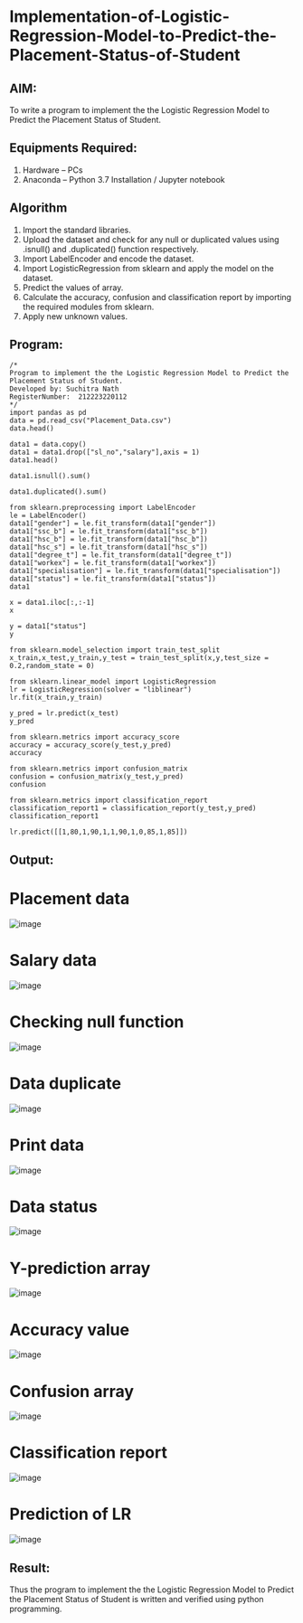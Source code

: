 # Implementation-of-Logistic-Regression-Model-to-Predict-the-Placement-Status-of-Student

## AIM:
To write a program to implement the the Logistic Regression Model to Predict the Placement Status of Student.

## Equipments Required:
1. Hardware – PCs
2. Anaconda – Python 3.7 Installation / Jupyter notebook

## Algorithm
1. Import the standard libraries.
2. Upload the dataset and check for any null or duplicated values using .isnull() and .duplicated() function respectively.
3. Import LabelEncoder and encode the dataset.
4. Import LogisticRegression from sklearn and apply the model on the dataset.
5. Predict the values of array.
6. Calculate the accuracy, confusion and classification report by importing the required modules from sklearn.
7. Apply new unknown values.

## Program:
```
/*
Program to implement the the Logistic Regression Model to Predict the Placement Status of Student.
Developed by: Suchitra Nath
RegisterNumber:  212223220112
*/
import pandas as pd
data = pd.read_csv("Placement_Data.csv")
data.head()

data1 = data.copy()
data1 = data1.drop(["sl_no","salary"],axis = 1)
data1.head()

data1.isnull().sum()

data1.duplicated().sum()

from sklearn.preprocessing import LabelEncoder
le = LabelEncoder()
data1["gender"] = le.fit_transform(data1["gender"])
data1["ssc_b"] = le.fit_transform(data1["ssc_b"])
data1["hsc_b"] = le.fit_transform(data1["hsc_b"])
data1["hsc_s"] = le.fit_transform(data1["hsc_s"])
data1["degree_t"] = le.fit_transform(data1["degree_t"])
data1["workex"] = le.fit_transform(data1["workex"])
data1["specialisation"] = le.fit_transform(data1["specialisation"])
data1["status"] = le.fit_transform(data1["status"])
data1

x = data1.iloc[:,:-1]
x

y = data1["status"]
y

from sklearn.model_selection import train_test_split
x_train,x_test,y_train,y_test = train_test_split(x,y,test_size = 0.2,random_state = 0)

from sklearn.linear_model import LogisticRegression
lr = LogisticRegression(solver = "liblinear")
lr.fit(x_train,y_train)

y_pred = lr.predict(x_test)
y_pred

from sklearn.metrics import accuracy_score
accuracy = accuracy_score(y_test,y_pred)
accuracy

from sklearn.metrics import confusion_matrix
confusion = confusion_matrix(y_test,y_pred)
confusion

from sklearn.metrics import classification_report
classification_report1 = classification_report(y_test,y_pred)
classification_report1

lr.predict([[1,80,1,90,1,1,90,1,0,85,1,85]])
```

## Output:
# Placement data
![image](https://github.com/user-attachments/assets/3f736cf6-8fd6-4d1e-bed4-9579777714b8)
# Salary data
![image](https://github.com/user-attachments/assets/5fcd898b-f2bb-4465-b76e-1ef902d4c7de)
# Checking null function
![image](https://github.com/user-attachments/assets/4c4b52ac-d1a4-4066-9f03-f76a60990ffb)
# Data duplicate
![image](https://github.com/user-attachments/assets/53ac73a8-cd3b-4ead-a7c9-4a148e1484ed)
# Print data
![image](https://github.com/user-attachments/assets/a54bedf5-194a-4144-b93b-622f47915418)
# Data status
![image](https://github.com/user-attachments/assets/fe74ffef-7c77-4353-b4b1-945febc2ce17)
# Y-prediction array
![image](https://github.com/user-attachments/assets/05862a3d-e717-4d86-8f1c-585d9cbccc29)
# Accuracy value
![image](https://github.com/user-attachments/assets/000f19f4-153f-4af2-8d1a-f6ad61a79d2b)
# Confusion array
![image](https://github.com/user-attachments/assets/0ee3d663-7857-472f-b600-2bc1fd3f95b3)
# Classification report
![image](https://github.com/user-attachments/assets/293cc3b1-5726-464b-aa78-d9e5b5f48e50)
# Prediction of LR
![image](https://github.com/user-attachments/assets/f16a6a4c-afe3-450f-93e3-ab9772f6d561)
## Result:
Thus the program to implement the the Logistic Regression Model to Predict the Placement Status of Student is written and verified using python programming.
